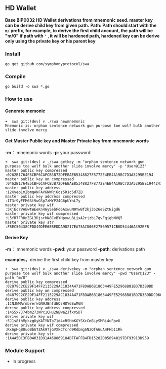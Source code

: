 ## HD Wallet
**Base BIP0032**
**HD Wallet derivations from mnemonic seed.  master key can be derive child key from given path.**
**Path: Path should start with the `m/` prefix, for example, to derive the first child account, the path will be "m/0"**
**if path with `'` , it will be hardened path, hardened key can be derive only using the private key or his parent key**

### Install

```
go get github.com/symphonyprotocol/swa
```

### Compile

```
go build -o swa *.go
```

### How to use


  #### Generate memonic
 

```
➜  swa git:(dev) ✗ ./swa newmnemonic
Mnemonic is: orphan sentence network gun purpose toe wolf bulk another slide involve mercy
```

#### Get Master Public key and Master Private key from mnemonic words

**-m**： mnemonic words
**-p**:     your password

```
➜  swa git:(dev) ✗ ./swa getkey -m "orphan sentence network gun purpose toe wolf bulk another slide involve mercy" -p "User@123"
master public key compressed           :0262B1764E5CBF6CAFCB3B72DFEBAE85348827F8772E4EB4A19BC7D3A5295BE194
master public key un compressed        :0462B1764E5CBF6CAFCB3B72DFEBAE85348827F8772E4EB4A19BC7D3A5295BE19442419221C40C2002CB008F60B999837AC3FB01333DF05738C440FCC70BC76A7A
master public key address              :12Xyeo1m2bmqANFAV6NWRj6oz5R1c5d7ZB
master public key address compressed   :1T3r9yFFM6St9wGSp7zMYP24G6pUYnL7y
master private key wif                 :5KjEcrVAEwtWEeKn46ySebFd6AxwuN9YwBf2kj3o26eSZtNigd6
master private key wif compressed      :L5fR7FRHnZGL3DjsrhN8CvBYHpywL8LjxA2rjzbL7qvFqjgbNVQ5
master private key str                 :FBEC50438CFD849DEE6EBEDDA98217EA75ACD06E27569571CB0D54446A392EFB
```

#### Derive Key

**-m**： mnemonic words
**-pwd**:     your password
**-path**: derivations path


**examples**，derive the first child key from master key

```
➜  swa git:(dev) ✗ ./swa derivekey -m "orphan sentence network gun purpose toe wolf bulk another slide involve mercy" -pwd "User@123" -path "m/0"
derive public key compressed           :02879C2CE29F14FF2115229AC1834A471F8DAB6B1863449FE52968B81BD7D3B9DD
derive public key un compressed        :04879C2CE29F14FF2115229AC1834A471F8DAB6B1863449FE52968B81BD7D3B9DDC96CE28B46F90D1DE18F9ADF5485E9E87B84C4E7FAB4C3D368ACEAE16EDCAA64
derive public key address              :1CNJWMArmbrerkGN9JBnfdEQzHQY6SwMGN
derive public key address compressed   :14S5x7J74bm273WPc1CHu2NBwaZJfxVSDT
derive private key wif                 :5J1s8thMpkzgUyKATYNTo71d4xRSHoKGYSXcCnBLySMRi4uFpvU
derive private key wif compressed      :Kx6pHqB8uoBbGTZAk9TjGVXkCTcrd9Rdbmg6NzQfA6uA4FHb11Rk
derive private key str                 :1A4A5DC3FB04031D91A468869184DFFAFFB4FD15282D050948197DF93913D959
```
### Module Support

* In progress 